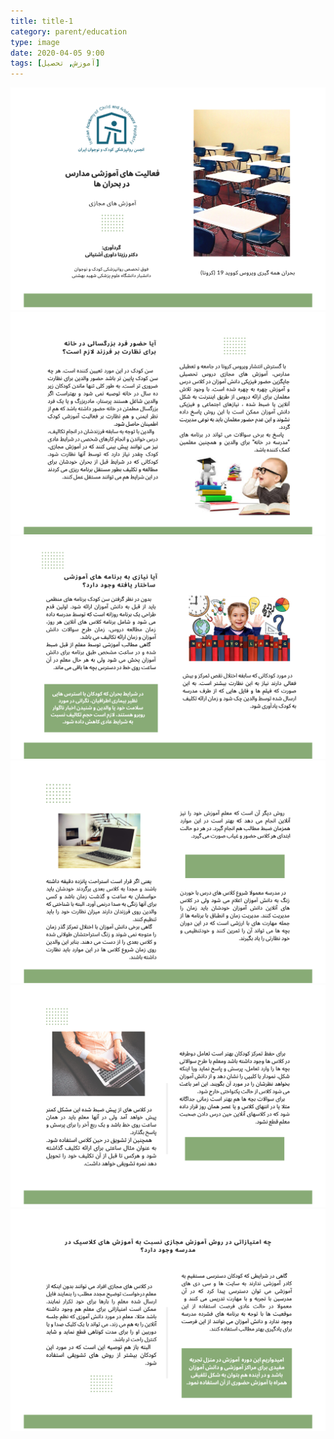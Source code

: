 ```yaml
---
title: title-1
category: parent/education
type: image
date: 2020-04-05 9:00
tags: [آموزش, تحصیل]
---
```


![](../../static/images/education1.png)
![](../../static/images/education2.png)
![](../../static/images/education3.png)
![](../../static/images/education4.png)
![](../../static/images/education5.png)
![](../../static/images/education6.png)
